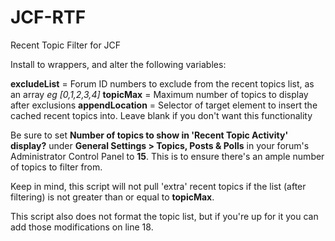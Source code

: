 # JCF-RTF
Recent Topic Filter for JCF

Install to wrappers, and alter the following variables:

**excludeList** = Forum ID numbers to exclude from the recent topics list, as an array *eg [0,1,2,3,4]*
**topicMax** = Maximum number of topics to display after exclusions
**appendLocation** = Selector of target element to insert the cached recent topics into. Leave blank if you don't want this functionality

Be sure to set **Number of topics to show in 'Recent Topic Activity' display?** under **General Settings > Topics, Posts & Polls** in your forum's Administrator Control Panel to **15**. This is to ensure there's an ample number of topics to filter from.

Keep in mind, this script will not pull 'extra' recent topics if the list (after filtering) is not greater than or equal to **topicMax**.

This script also does not format the topic list, but if you're up for it you can add those modifications on line 18.
